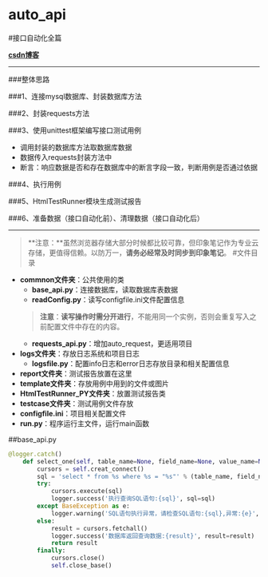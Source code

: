 # auto_api
#接口自动化全篇

**[csdn博客](https://blog.csdn.net/qq_42795860)**

-------------------
###整体思路

###1、连接mysql数据库、封装数据库方法

###2、封装requests方法

###3、使用unittest框架编写接口测试用例

- 调用封装的数据库方法取数据库数据
- 数据传入requests封装方法中
- 断言：响应数据是否和存在数据库中的断言字段一致，判断用例是否通过依据

###4、执行用例

###5、HtmlTestRunner模块生成测试报告

###6、准备数据（接口自动化前）、清理数据（接口自动化后）

-------------------

> **注意：**虽然浏览器存储大部分时候都比较可靠，但印象笔记作为专业云存储，更值得信赖。以防万一，**请务必经常及时同步到印象笔记**。
#文件目录
- **commnon文件夹**：公共使用的类
	- **base_api.py**：连接数据库，读取数据库表数据
	- **readConfig.py**：读写configfile.ini文件配置信息
	> **注意**：**读写操作时需分开进行**，不能用同一个实例，否则会重复写入之前配置文件中存在的内容。
	- **requests_api.py**：增加auto_request，更适用项目
- **logs文件夹**：存放日志系统和项目日志
	- **logsfile.py**：配置info日志和error日志存放目录和相关配置信息
- **report文件夹**：测试报告放置在这里
- **template文件夹**：存放用例中用到的文件或图片
- **HtmlTestRunner_PY文件夹**：放置测试报告类
- **testcase文件夹**：测试用例文件存放
- **configfile.ini**：项目相关配置文件 
- **run.py**：程序运行主文件，运行main函数


##base_api.py

``` python 
@logger.catch()
    def select_one(self, table_name=None, field_name=None, value_name=None):
        cursors = self.creat_connect()
        sql = 'select * from %s where %s = "%s"' % (table_name, field_name, value_name)
        try:
            cursors.execute(sql)
            logger.success('执行查询SQL语句:{sql}', sql=sql)
        except BaseException as e:
            logger.warning('SQL语句执行异常，请检查SQL语句:{sql},异常:{e}', sql=sql, e=e)
        else:
            result = cursors.fetchall()
            logger.success('数据库返回查询数据:{result}', result=result)
            return result
        finally:
            cursors.close()
            self.close_base() 
```